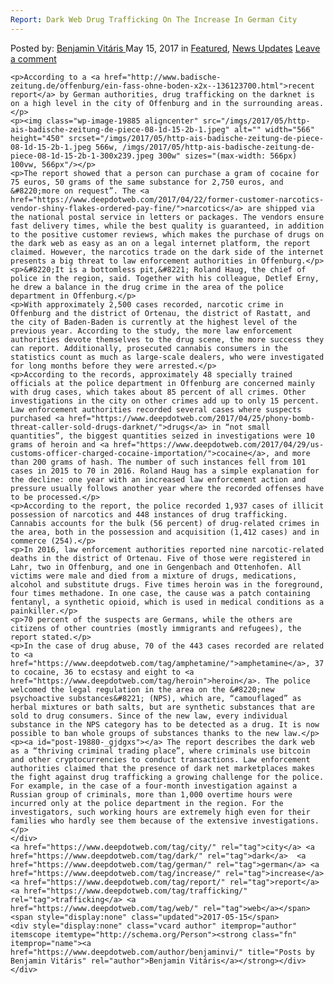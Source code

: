 ```yaml
---
Report: Dark Web Drug Trafficking On The Increase In German City
---
```

<article class="post-listing post-19880 post type-post status-publish format-standard has-post-thumbnail hentry  tag-city tag-dark tag-german tag-increase tag-report tag-trafficking tag-web">
    <div class="post-inner">
        <span>Posted by: <a href="https://www.deepdotweb.com/author/benjaminvi/" title="">Benjamin Vitáris </a></span>
    <span>May 15, 2017</span>
    <span>in <a href="https://www.deepdotweb.com/category/deepdot-news/" rel="category tag">Featured</a>, <a href="https://www.deepdotweb.com/category/news-updates/" rel="category tag">News Updates</a></span>
    <span><a href="https://www.deepdotweb.com/2017/05/15/report-dark-web-drug-trafficking-increase-german-city/#respond">Leave a comment</a></span>
    </p>
    <div class="clear"></div>
    
    <p>According to a <a href="http://www.badische-zeitung.de/offenburg/ein-fass-ohne-boden-x2x--136123700.html">recent report</a> by German authorities, drug trafficking on the darknet is on a high level in the city of Offenburg and in the surrounding areas.</p>
    <p><img class="wp-image-19885 aligncenter" src="/imgs/2017/05/http-ais-badische-zeitung-de-piece-08-1d-15-2b-1.jpeg" alt="" width="566" height="450" srcset="/imgs/2017/05/http-ais-badische-zeitung-de-piece-08-1d-15-2b-1.jpeg 566w, /imgs/2017/05/http-ais-badische-zeitung-de-piece-08-1d-15-2b-1-300x239.jpeg 300w" sizes="(max-width: 566px) 100vw, 566px"/></p>
    <p>The report showed that a person can purchase a gram of cocaine for 75 euros, 50 grams of the same substance for 2,750 euros, and &#8220;more on request”. The <a href="https://www.deepdotweb.com/2017/04/22/former-customer-narcotics-vendor-shiny-flakes-ordered-pay-fine/">narcotics</a> are shipped via the national postal service in letters or packages. The vendors ensure fast delivery times, while the best quality is guaranteed, in addition to the positive customer reviews, which makes the purchase of drugs on the dark web as easy as an on a legal internet platform, the report claimed. However, the narcotics trade on the dark side of the internet presents a big threat to law enforcement authorities in Offenburg.</p>
    <p>&#8220;It is a bottomless pit,&#8221; Roland Haug, the chief of police in the region, said. Together with his colleague, Detlef Erny, he drew a balance in the drug crime in the area of the police department in Offenburg.</p>
    <p>With approximately 2,500 cases recorded, narcotic crime in Offenburg and the district of Ortenau, the district of Rastatt, and the city of Baden-Baden is currently at the highest level of the previous year. According to the study, the more law enforcement authorities devote themselves to the drug scene, the more success they can report. Additionally, prosecuted cannabis consumers in the statistics count as much as large-scale dealers, who were investigated for long months before they were arrested.</p>
    <p>According to the records, approximately 48 specially trained officials at the police department in Offenburg are concerned mainly with drug cases, which takes about 85 percent of all crimes. Other investigations in the city on other crimes add up to only 15 percent. Law enforcement authorities recorded several cases where suspects purchased <a href="https://www.deepdotweb.com/2017/04/25/phony-bomb-threat-caller-sold-drugs-darknet/">drugs</a> in “not small quantities”, the biggest quantities seized in investigations were 10 grams of heroin and <a href="https://www.deepdotweb.com/2017/04/29/us-customs-officer-charged-cocaine-importation/">cocaine</a>, and more than 200 grams of hash. The number of such instances fell from 101 cases in 2015 to 70 in 2016. Roland Haug has a simple explanation for the decline: one year with an increased law enforcement action and pressure usually follows another year where the recorded offenses have to be processed.</p>
    <p>According to the report, the police recorded 1,937 cases of illicit possession of narcotics and 448 instances of drug trafficking. Cannabis accounts for the bulk (56 percent) of drug-related crimes in the area, both in the possession and acquisition (1,412 cases) and in commerce (254).</p>
    <p>In 2016, law enforcement authorities reported nine narcotic-related deaths in the district of Ortenau. Five of those were registered in Lahr, two in Offenburg, and one in Gengenbach and Ottenhofen. All victims were male and died from a mixture of drugs, medications, alcohol and substitute drugs. Five times heroin was in the foreground, four times methadone. In one case, the cause was a patch containing fentanyl, a synthetic opioid, which is used in medical conditions as a painkiller.</p>
    <p>70 percent of the suspects are Germans, while the others are citizens of other countries (mostly immigrants and refugees), the report stated.</p>
    <p>In the case of drug abuse, 70 of the 443 cases recorded are related to <a href="https://www.deepdotweb.com/tag/amphetamine/">amphetamine</a>, 37 to cocaine, 36 to ecstasy and eight to <a href="https://www.deepdotweb.com/tag/heroin">heroin</a>. The police welcomed the legal regulation in the area on the &#8220;new psychoactive substances&#8221; (NPS), which are, “camouflaged” as herbal mixtures or bath salts, but are synthetic substances that are sold to drug consumers. Since of the new law, every individual substance in the NPS category has to be detected as a drug. It is now possible to ban whole groups of substances thanks to the new law.</p>
    <p><a id="post-19880-_gjdgxs"></a> The report describes the dark web as a “thriving criminal trading place”, where criminals use bitcoin and other cryptocurrencies to conduct transactions. Law enforcement authorities claimed that the presence of dark net marketplaces makes the fight against drug trafficking a growing challenge for the police. For example, in the case of a four-month investigation against a Russian group of criminals, more than 1,000 overtime hours were incurred only at the police department in the region. For the investigators, such working hours are extremely high even for their families who hardly see them because of the extensive investigations.</p>
    </div>
    <a href="https://www.deepdotweb.com/tag/city/" rel="tag">city</a> <a href="https://www.deepdotweb.com/tag/dark/" rel="tag">dark</a>  <a href="https://www.deepdotweb.com/tag/german/" rel="tag">german</a> <a href="https://www.deepdotweb.com/tag/increase/" rel="tag">increase</a> <a href="https://www.deepdotweb.com/tag/report/" rel="tag">report</a> <a href="https://www.deepdotweb.com/tag/trafficking/" rel="tag">trafficking</a> <a href="https://www.deepdotweb.com/tag/web/" rel="tag">web</a></span> <span style="display:none" class="updated">2017-05-15</span>
    <div style="display:none" class="vcard author" itemprop="author" itemscope itemtype="http://schema.org/Person"><strong class="fn" itemprop="name"><a href="https://www.deepdotweb.com/author/benjaminvi/" title="Posts by Benjamin Vitáris" rel="author">Benjamin Vitáris</a></strong></div>
    </div>
</article>

